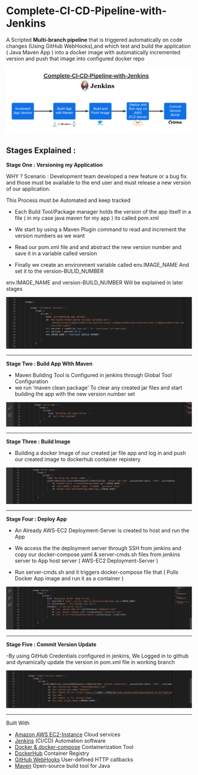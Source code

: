 # Complete-CI-CD-Pipeline-with-Jenkins


A Scripted **Multi-branch pipeline** that is triggered automatically on code changes (Using GitHub WebHooks),and which test and build the application ( Java Maven App ) into a docker image with automatically incremented version and push that image into configured docker repo 

![](Images/CI-CD-Pipeline.png)





## Stages Explained : 



**Stage One : Versioning my Application**

WHY ?
Scenario : Development team developed a new feature or a bug fix and those must be available to the end user and must release a new version of our application.

This Process must be Automated and keep tracked

- Each Build Tool/Package manager holds the version of the app itself in a file ( in my case   java maven for my app ) its called pom.xml



- We start by using a Maven Plugin command to read and increment the version numbers as we want 
- Read our pom.xml file and and abstract the new version number and save it in a variable called version 

- Finally we create  an environment variable  called env.IMAGE_NAME
And set it to the version-BULID_NUMBER

env.IMAGE_NAME  and   version-BUILD_NUMBER 
Will be explained in later stages 

![](Images/stage1.png)




---------------------------------------------------------------------------------------------------------------------------





**Stage Two : Build App WIth Maven**

 - Maven Building Tool is Configured in jenkins through Global Tool Configuration  
 - we run ‘maven clean package’  To clear any created jar files and start building the app with the new version number set 

![](Images/stage2.png)







-----------------------------------------------------------------------------------------------------------------------------------------------------------


**Stage Three : Build Image**


- Building a docker Image of our created jar file app and log in and push our created image to dockerhub container repistery 

![](Images/stage3.png)







-----------------------------------------------------------------------------------------------------------------------------------------------------------


**Stage Four : Deploy App**


- An Already AWS-EC2 Deployment-Server is created to host and run the  App 

- We access the the deployment server through SSH from jenkins and copy our docker-compose.yaml & server-cmds.sh  files from jenkins server to App host server (  AWS-EC2 Deployment-Server )

- Run server-cmds.sh and it triggers docker-compose file that ( Pulls Docker App image and run it as a container )

![](Images/stage4.png)






---------------------------------------------------------------------------------------------------------------------------







**Stage Five :  Commit Version Update** 



-By using GitHub Credentials configured in jenkins, We Logged in to github and dynamically update the version in pom.xml file in working branch



![](Images/stage5.png)






-----------------------------------------------------------------------------------------------------------------------------------------------------------




Built With 

- [Amazon AWS EC2-Instance](https://aws.amazon.com/) Cloud services
- [Jenkins](https://www.jenkins.io/) (CI/CD) Automation software
- [Docker & docker-compose](https://www.docker.com/) Containerization Tool
- [DockerHub](https://hub.docker.com/) Container Registry
- [GitHub WebHooks](https://docs.github.com/en/developers/webhooks-and-events/webhooks/about-webhooks) User-defined HTTP callbacks
- [Maven](https://maven.apache.org/) Open-source build tool for Java
